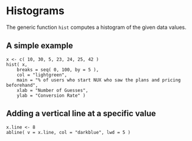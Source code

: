 # Histograms
The generic function `hist` computes a histogram of the given data values.

## A simple example

```
x <- c( 10, 30, 5, 23, 24, 25, 42 )
hist( x,
	breaks = seq( 0, 100, by = 5 ),
	col = "lightgreen",
	main = "% of users who start NUX who saw the plans and pricing beforehand",
	xlab = "Number of Guesses",
	ylab = "Conversion Rate" )
```

## Adding a vertical line at a specific value

```
x.line <- 8
abline( v = x.line, col = "darkblue", lwd = 5 )
```